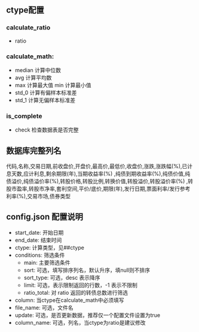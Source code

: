 ## ctype配置

### calculate_ratio

- ratio

### calculate_math:

- median 计算中位数
- avg 计算平均数
- max 计算最大值 min 计算最小值
- std_0 计算有偏样本标准差
- std_1 计算无偏样本标准差

### is_complete

- check 检查数据表是否完整

## 数据库完整列名

代码,名称,交易日期,前收盘价,开盘价,最高价,最低价,收盘价,涨跌,涨跌幅(%),已计息天数,应计利息,剩余期限(年),当期收益率(%)
,纯债到期收益率(%),纯债价值,纯债溢价,纯债溢价率(%),转股价格,转股比例,转换价值,转股溢价,转股溢价率(%)
,转股市盈率,转股市净率,套利空间,平价/底价,期限(年),发行日期,票面利率/发行参考利率(%),交易市场,债券类型

## config.json 配置说明

- start_date: 开始日期
- end_date: 结束时间
- ctype: 计算类型，见##ctype
- conditions: 筛选条件
  - main: 主要筛选条件
  - sort: 可选，填写排序列名，默认升序，填null则不排序
  - sort_type: 可选，desc 表示降序
  - limit: 可选，表示限制返回的行数，-1 表示不限制
  - ratio_total: 对 ratio 返回的转债总数进行筛选
- column: 当ctype在calculate_math中必须填写
- file_name: 可选，文件名
- update: 可选，是否更新数据，推荐仅一个配置文件设置为true
- column_name: 可选，列名，当ctype为ratio是建议修改

